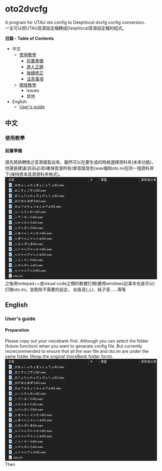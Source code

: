 # oto2dvcfg
 A program for UTAU oto config to DeepVocal dvcfg config conversion.  
一支可以把UTAU音源設定檔轉成DeepVocal音源設定檔的程式。

**目錄 - Table of Contents**
* 中文
  * [使用教學](#使用教學)
    * [前置準備]()
    * [進入正題]()
    * [後續修正]()
    * [注意事項]()
   * [開發教學]()
     * issues
     * 其他
* English
  * [User's guide](#User's%20guide)
## 中文
### 使用教學
#### 前置準備
請先將欲轉換之音源複製出來，雖然可以在要生成的時候選擇資料夾(未來功能)，但還是建議(目前必須)確保音源所有(單音階音色)wav檔和oto.ini在同一個資料夾下(保持原本音源資料夾格式)。  
![image](https://github.com/justln1113/oto2dvcfg/blob/master/Resource/wav_and_oto_in_same_dir.png)  
之後用notepad++或visual code之類的軟體打開(要用windows記事本也是可以)打開oto.ini，並刪除不需要的設定，
如長音(_L)、純子音......等等



## English
### User's guide
#### Preparation
Please copy out your voicebank first. 
Although you can select the folder (future function) when you want to generate config file. 
But currently recrecommended to ensure that all the wav file and oto.ini are under the same folder
(Keep the original VoiceBank folder form).  
![image](https://github.com/justln1113/oto2dvcfg/blob/master/Resource/wav_and_oto_in_same_dir.png)  
Then
